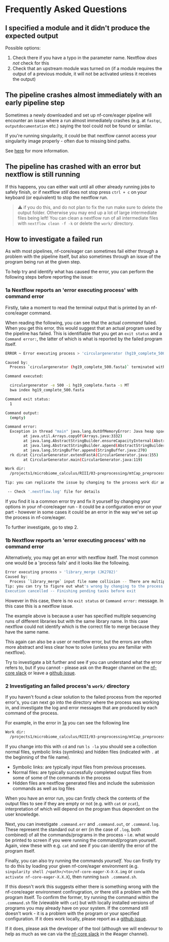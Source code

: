 # Frequently Asked Questions

## I specified a module and it didn't produce the expected output

Possible options:

1. Check there if you have a typo in the parameter name. Nextflow _does not_
check for this
2. Check that an upstream module was turned on (if a module requires the output
of a previous module, it will not be activated unless it receives the output)

## The pipeline crashes almost immediately with an early pipeline step

Sometimes a newly downloaded and set up nf-core/eager pipeline will encounter
an issue where a run almost immediately crashes
(e.g. at `fastqc`, `outputdocumentation` etc.) saying the tool could not be
found or similar.

If you're running singularity, it could be that nextflow cannot access your
singularity image properly - often due to missing bind paths.

See [here](https://nf-co.re/usage/troubleshooting#cannot-find-input-files-when-using-singularity)
for more information.

## The pipeline has crashed with an error but nextflow is still running

If this happens, you can either wait until all other already running jobs to
safely finish, or if nextflow _still_ does not stop press `ctrl + c` on your
keyboard (or equivalent) to stop the nextflow run.

> :warning: if you do this, and do not plan to fix the run make sure to delete
the output folder. Otherwise you may end up a lot of large intermediate files
being left! You can clean a nextflow run of all intermediate files with
`nextflow clean -f -k` or delete the `work/` directory.

## How to investigate a failed run

As with most pipelines, nf-core/eager can sometimes fail either through a
problem with the pipeline itself, but also sometimes through an issue of the
program being run at the given step.

To help try and identify what has caused the error, you can perform the
following steps before reporting the issue:

### 1a Nextflow reports an 'error executing process' with command error

Firstly, take a moment to read the terminal output that is printed by an
nf-core/eager command.

When reading the following, you can see that the actual _command_ failed. When
you get this error, this would suggest that an actual program used by the
pipeline has failed. This is identifiable that you get an `exit status` and
a `Command error:`, the latter of which is what is reported by the failed
program itself.

```bash
ERROR ~ Error executing process > 'circulargenerator (hg19_complete_500.fasta)'

Caused by:
  Process `circulargenerator (hg19_complete_500.fasta)` terminated with an error exit status (1)

Command executed:

  circulargenerator -e 500 -i hg19_complete.fasta -s MT
  bwa index hg19_complete_500.fasta

Command exit status:
  1

Command output:
  (empty)

Command error:
  Exception in thread "main" java.lang.OutOfMemoryError: Java heap space
        at java.util.Arrays.copyOf(Arrays.java:3332)
        at java.lang.AbstractStringBuilder.ensureCapacityInternal(AbstractStringBuilder.java:124)
        at java.lang.AbstractStringBuilder.append(AbstractStringBuilder.java:448)
        at java.lang.StringBuffer.append(StringBuffer.java:270)
  rk dirat CircularGenerator.extendFastA(CircularGenerator.java:155)
        at CircularGenerator.main(CircularGenerator.java:119)

Work dir:
  /projects1/microbiome_calculus/RIII/03-preprocessing/mtCap_preprocessing/work/7f/52f33fdd50ed2593d3d62e7c74e408

Tip: you can replicate the issue by changing to the process work dir and entering the command `bash .command.run`

 -- Check '.nextflow.log' file for details
```

If you find it is a common error try and fix it yourself by changing your
options in your nf-core/eager run - it could be a
configuration error on your part - however in some cases it could be an error
in the way we've set up the process in nf-core/eager.

To further investigate, go to step 2.

### 1b Nextflow reports an 'error executing process' with no command error

Alternatively, you may get an error with nextflow itself. The most common one
would be a 'process fails' and it looks like the following.

```bash
Error executing process > 'library_merge (JK2782)'
Caused by:
  Process `library_merge` input file name collision -- There are multiple input files for each of the following file names: JK2782.mapped_rmdup.bam.csi, JK2782.mapped_rmdup.bam
Tip: you can try to figure out what's wrong by changing to the process work dir and showing the script file named `.command.sh`
Execution cancelled -- Finishing pending tasks before exit
```

However in this case, there is no `exit status` or `Command error:` message. In
this case this is a nextflow issue.

The example above is because a user has specified multiple sequencing runs of
different libraries but with the same library name. In this case nextflow could
not identify which is the correct file to merge because they have the same name.

This again can also be a user or nextflow error, but the errors are often more
abstract and less clear how to solve (unless you are familiar with nextflow).

Try to investigate a bit further and see if you can understand what the
error refers to, but if you cannot - please ask on the #eager channel on the
[nf-core slack](https://nf-co.re/join/slack) or leave a
[github issue](https://github.com/nf-core/eager/issues).

### 2 Investigating an failed process's `work/` directory

If you haven't found a clear solution to the failed process from the reported
error's, you can next go into the directory where the process was working in,
and investigate the log and error messages that are produced by each command
of the process.

For example, in the error in
[1a](#1a-Nextflow-reports-an-error-executing-process-with-command-error) you can
see the following line

```bash
Work dir:
  /projects1/microbiome_calculus/RIII/03-preprocessing/mtCap_preprocessing/work/7f/52f33fdd50ed2593d3d62e7c74e408
```

If you change into this with `cd` and run `ls -la` you should see a collection
normal files, symbolic links (symlinks) and hidden files (indicated with `.`
at the beginning of the file name).

- Symbolic links: are typically input files from previous processes.
- Normal files: are typically successfully completed output files from some of
some of the commands in the process
- Hidden files are nextflow generated files and include the submission commands
as well as log files

When you have an error run, you can firstly check the contents of the output
files to see if they are empty or not (e.g. with `cat` or `zcat`),
interpretation of which will depend on the program thus dependent on the user
knowledge.

Next, you can investigate `.command.err` and `.command.out`, or `.command.log`.
These represent the standard out or err (in the case of `.log`, both combined)
of all the commands/programs in the process - i.e. what would be printed
to screen if you were running the command/program yourself. Again, view
these with e.g. `cat` and see if you can identify the error of the program
itself.

Finally, you can also try running the commands _yourself_. You can firstly
try to do this by loading your given nf-core/eager environment (e.g.
`singularity shell /<path>/<to>/nf-core-eager-X-X-X.img` or
`conda activate nf-core-eager-X.X.X`), then running `bash .command.sh`.

If this doesn't work this suggests either there is something wrong with the
nf-core/eager environment confirugration, _or_ there still a problem with the
program itself. To confirm the former, try running the command within the
`.command.sh` file (viewable with `cat`) but with locally installed versions
of programs you may already have on your system. If the command still doesn't
work - it is a problem with the program or your specified configuration. If
it does work locally, please report as a [github issue](https://github.com/nf-core/eager/issues).

If it does, please ask the developer of the tool (although we will endevour to
help as much as we can via the [nf-core slack](https://nf-co.re/join/slack) in
the #eager channel).
